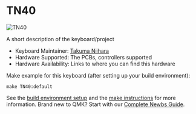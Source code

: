 # TN40

![TN40](https://github.com/takumaniihara/TN40/blob/master/hardware/TN40image.jpg?raw=true)

A short description of the keyboard/project

* Keyboard Maintainer: [Takuma Niihara](https://github.com/takumaniihara)
* Hardware Supported: The PCBs, controllers supported
* Hardware Availability: Links to where you can find this hardware

Make example for this keyboard (after setting up your build environment):

    make TN40:default

See the [build environment setup](https://docs.qmk.fm/#/getting_started_build_tools) and the [make instructions](https://docs.qmk.fm/#/getting_started_make_guide) for more information. Brand new to QMK? Start with our [Complete Newbs Guide](https://docs.qmk.fm/#/newbs).
